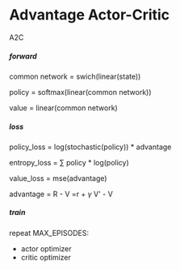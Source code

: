 # Advantage Actor-Critic

A2C

##### forward

common network = swich(linear(state))

policy = softmax(linear(common network))

value = linear(common network)

##### loss

policy_loss = log(stochastic(policy)) * advantage

entropy_loss = $\sum$ policy * log(policy)

value_loss = mse(advantage)

advantage = R - V =r + $\gamma$ V' - V

##### train

repeat MAX_EPISODES:

- actor optimizer
- critic optimizer